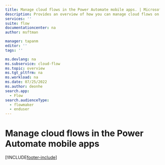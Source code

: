 ```yaml
---
title: Manage cloud flows in the Power Automate mobile apps. | Microsoft Docs
description: Provides an overview of how you can manage cloud flows on the go.
services: ''
suite: flow
documentationcenter: na
author: msftman

manager: tapanm
editor: ''
tags: ''

ms.devlang: na
ms.subservice: cloud-flow
ms.topic: overview
ms.tgt_pltfrm: na
ms.workload: na
ms.date: 07/25/2022
ms.author: deonhe
search.app: 
  - Flow
search.audienceType: 
  - flowmaker
  - enduser
---
```

# Manage cloud flows in the Power Automate mobile apps


[!INCLUDE[footer-include](includes/footer-banner.md)]